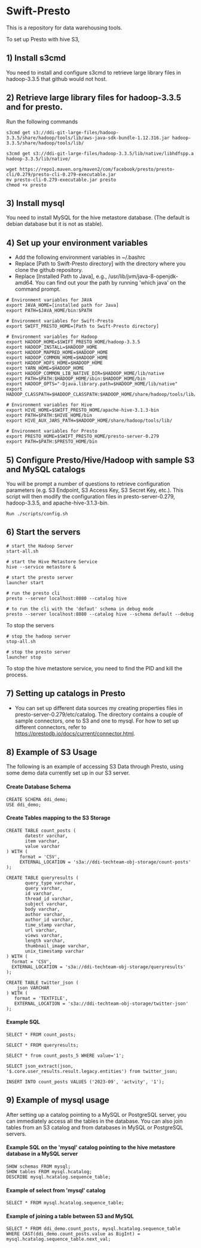 # Swift-Presto

This is a repository for data warehousing tools.

To set up Presto with hive S3,


## 1) Install s3cmd

You need to install and configure s3cmd to retrieve large library files in hadoop-3.3.5 that github would not host.

## 2) Retrieve large library files for hadoop-3.3.5 and for presto.

Run the following commands

```
s3cmd get s3://ddi-git-large-files/hadoop-3.3.5/share/hadoop/tools/lib/aws-java-sdk-bundle-1.12.316.jar hadoop-3.3.5/share/hadoop/tools/lib/

s3cmd get s3://ddi-git-large-files/hadoop-3.3.5/lib/native/libhdfspp.a hadoop-3.3.5/lib/native/

wget https://repo1.maven.org/maven2/com/facebook/presto/presto-cli/0.279/presto-cli-0.279-executable.jar
mv presto-cli-0.279-executable.jar presto
chmod +x presto
```

## 3) Install mysql

You need to install MySQL for the hive metastore database. (The default is debian database but it is not as stable).

## 4) Set up your environment variables

- Add the following environment variables in ~/.bashrc
- Replace [Path to Swift-Presto directory] with the directory where you clone the github repository.
- Replace [Installed Path to Java], e.g., /usr/lib/jvm/java-8-openjdk-amd64. You can find out your the path by running 'which java' on the command prompt.

```
# Environment variables for JAVA
export JAVA_HOME=[installed path for Java]
export PATH=$JAVA_HOME/bin:$PATH

# Environment variables for Swift-Presto
export SWIFT_PRESTO_HOME=[Path to Swift-Presto directory]

# Environment variables for Hadoop
export HADOOP_HOME=$SWIFT_PRESTO_HOME/hadoop-3.3.5
export HADOOP_INSTALL=$HADOOP_HOME
export HADOOP_MAPRED_HOME=$HADOOP_HOME
export HADOOP_COMMON_HOME=$HADOOP_HOME
export HADOOP_HDFS_HOME=$HADOOP_HOME
export YARN_HOME=$HADOOP_HOME
export HADOOP_COMMON_LIB_NATIVE_DIR=$HADOOP_HOME/lib/native
export PATH=$PATH:$HADOOP_HOME/sbin:$HADOOP_HOME/bin
export HADOOP_OPTS="-Djava.library.path=$HADOOP_HOME/lib/native"
export HADOOP_CLASSPATH=$HADOOP_CLASSPATH:$HADOOP_HOME/share/hadoop/tools/lib/

# Environment variables for Hive
export HIVE_HOME=$SWIFT_PRESTO_HOME/apache-hive-3.1.3-bin
export PATH=$PATH:$HIVE_HOME/bin
export HIVE_AUX_JARS_PATH=$HADOOP_HOME/share/hadoop/tools/lib/

# Environment variables for Presto
export PRESTO_HOME=$SWIFT_PRESTO_HOME/presto-server-0.279
export PATH=$PATH:$PRESTO_HOME/bin
```

## 5) Configure Presto/Hive/Hadoop with sample S3 and MySQL catalogs

You will be prompt a number of questions to retrieve configuration parameters (e.g. S3 Endpoint, S3 Access Key, S3 Secret Key, etc.). This script will then modify the configuration files in presto-server-0.279, hadoop-3.3.5, and apache-hive-3.1.3-bin.

```
Run ./scripts/config.sh
```

## 6) Start the servers

```
# start the Hadoop Server
start-all.sh

# start the Hive Metastore Service
hive --service metastore &

# start the presto server
launcher start

# run the presto cli
presto --server localhost:8080 --catalog hive

# to run the cli with the 'defaut' schema in debug mode
presto --server localhost:8080 --catalog hive --schema default --debug
```

To stop the servers

```
# stop the hadoop server
stop-all.sh

# stop the presto server
launcher stop
```

To stop the hive metastore service, you need to find the PID and kill the process.


## 7) Setting up catalogs in Presto

- You can set up different data sources my creating properties files in presto-server-0.279/etc/catalog. The directory contains a couple of sample connectors, one to S3 and one to mysql. For how to set up different connectors, refer to https://prestodb.io/docs/current/connector.html.

## 8) Example of S3 Usage

The following is an example of accessing S3 Data through Presto, using some demo data currently set up in our S3 server.


#### Create Database Schema
```
CREATE SCHEMA ddi_demo;
USE ddi_demo;
```

#### Create Tables mapping to the S3 Storage
```
CREATE TABLE count_posts (
       datestr varchar,
       item varchar,
       value varchar
) WITH (
     format = 'CSV',
     EXTERNAL_LOCATION = 's3a://ddi-techteam-obj-storage/count-posts'
);

CREATE TABLE queryresults (
       query_type varchar,
       query varchar,
       id varchar,
       thread_id varchar,
       subject varchar,
       body varchar,
       author varchar,
       author_id varchar,
       time_stamp varchar,
       url varchar,
       views varchar,
       length varchar,
       thumbnail_image varchar,
       unix_timestamp varchar
) WITH (  
  format = 'CSV',
  EXTERNAL_LOCATION = 's3a://ddi-techteam-obj-storage/queryresults'
); 

CREATE TABLE twitter_json (
    json VARCHAR
) WITH (
   format = 'TEXTFILE',
   EXTERNAL_LOCATION = 's3a://ddi-techteam-obj-storage/twitter-json'
);
```

#### Example SQL
```
SELECT * FROM count_posts;

SELECT * FROM queryresults;

SELECT * from count_posts_5 WHERE value='1';

SELECT json_extract(json, '$.core.user_results.result.legacy.entities') from twitter_json;

INSERT INTO count_posts VALUES ('2023-09', 'actvity', '1');
```

## 9) Example of mysql usage

After setting up a catalog pointing to a MySQL or PostgreSQL server, you can immediately access all the tables in the database. You can also join tables from an S3 catalog and from databases in MySQL or PostgreSQL servers.

#### Example SQL on the 'mysql' catalog pointing to the hive metastore database in a MySQL server
```
SHOW schemas FROM mysql;
SHOW tables FROM mysql.hcatalog;
DESCRIBE mysql.hcatalog.sequence_table;
```
#### Example of select from 'mysql' catalog
```
SELECT * FROM mysql.hcatalog.sequence_table;
```

#### Example of joining a table between S3 and MySQL
```
SELECT * FROM ddi_demo.count_posts, mysql.hcatalog.sequence_table
WHERE CAST(ddi_demo.count_posts.value as BigInt) = mysql.hcatalog.sequence_table.next_val;
```
